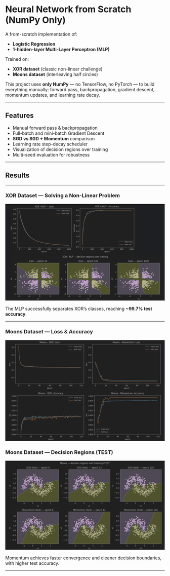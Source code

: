 # Neural Network from Scratch (NumPy Only)

A from-scratch implementation of:
- **Logistic Regression**
- **1-hidden-layer Multi-Layer Perceptron (MLP)**

Trained on:
- **XOR dataset** (classic non-linear challenge)
- **Moons dataset** (interleaving half circles)

This project uses **only NumPy** — no TensorFlow, no PyTorch — to build everything manually:
forward pass, backpropagation, gradient descent, momentum updates, and learning rate decay.

---

## Features
- Manual forward pass & backpropagation
- Full-batch and mini-batch Gradient Descent
- **SGD vs SGD + Momentum** comparison
- Learning rate step-decay scheduler
- Visualization of decision regions over training
- Multi-seed evaluation for robustness

---

## Results

---

### XOR Dataset — Solving a Non-Linear Problem
![XOR Training + Decision Regions](images/xor.png)

The MLP successfully separates XOR’s classes, reaching **~99.7% test accuracy**.

---

### Moons Dataset — Loss & Accuracy
![Moons Loss/Accuracy](images/moonschart.png)

### Moons Dataset — Decision Regions (TEST)
![Moons Decision Regions](images/moonsplot.png)

Momentum achieves faster convergence and cleaner decision boundaries, with higher test accuracy.

---


